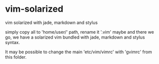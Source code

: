 vim-solarized
=============

vim solarized with jade, markdown and stylus

simply copy all to 'home/user/' path, rename it '.vim' maybe and there we go, we have a solarized vim bundled with jade, markdown and stylus syntax.

It may be possible to change the main 'etc/vim/vimrc' with 'gvimrc' from this folder.
